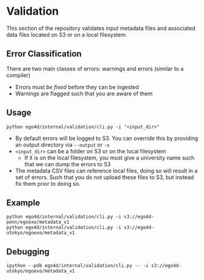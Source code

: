 # Validation

This section of the repository validates input metadata files and associated
data files located on S3 or on a local filesystem.

## Error Classification

There are two main classes of errors: warnings and errors (similar to a compiler)
- Errors must *be fixed* before they can be ingested
- Warnings are flagged such that you are aware of them

## Usage
```
python ego4d/internal/validation/cli.py -i "<input_dir>"
```

- By default errors will be logged to S3. You can override this by providing an
output directory via `--output` or `-o`
- `<input_dir>` can be a folder on S3 or on the local filesystem
    - If it is on the local filesystem, you must give a university name such
      that we can dump the errors to S3
- The metadata CSV files can reference local files, doing so will result in a
  set of errors. Such that you do not upload these files to S3, but instead fix them prior to doing so.

## Example
```
python ego4d/internal/validation/cli.py -i s3://ego4d-penn/egoexo/metadata_v1
python ego4d/internal/validation/cli.py -i s3://ego4d-utokyo/egoexo/metadata_v1
```

## Debugging

```
ipython --pdb ego4d/internal/validation/cli.py -- -i s3://ego4d-utokyo/egoexo/metadata_v1
```
